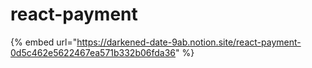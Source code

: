# react-payment

{% embed url="https://darkened-date-9ab.notion.site/react-payment-0d5c462e5622467ea571b332b06fda36" %}

